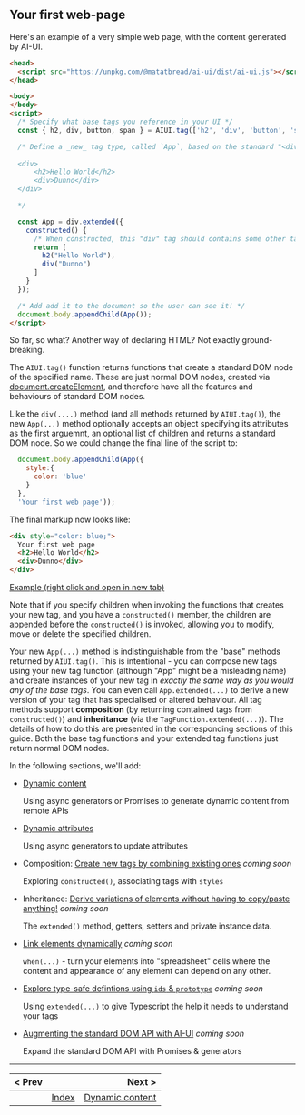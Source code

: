 ## Your first web-page

Here's an example of a very simple web page, with the content generated by AI-UI.

```html
<head>
  <script src="https://unpkg.com/@matatbread/ai-ui/dist/ai-ui.js"></script>
</head>

<body>
</body>
<script>
  /* Specify what base tags you reference in your UI */
  const { h2, div, button, span } = AIUI.tag(['h2', 'div', 'button', 'span']);

  /* Define a _new_ tag type, called `App`, based on the standard "<div>" tag, that is composed of an h2 and div elements. It will generate markup like:
  
  <div>
      <h2>Hello World</h2>
      <div>Dunno</div>
  </div>

  */

  const App = div.extended({
    constructed() {
      /* When constructed, this "div" tag should contains some other tags: */
      return [
        h2("Hello World"),
        div("Dunno")
      ]
    }
  });

  /* Add add it to the document so the user can see it! */
  document.body.appendChild(App());
</script>
```

So far, so what? Another way of declaring HTML? Not exactly ground-breaking.

The `AIUI.tag()` function returns functions that create a standard DOM node of the specified name. These are just normal DOM nodes, created via [document.createElement](https://developer.mozilla.org/en-US/docs/Web/API/Document/createElement), and therefore have all the features and behaviours of standard DOM nodes.

Like the `div(....)` method (and all methods returned by `AIUI.tag()`), the new `App(...)` method optionally accepts an object specifying its attributes as the first arguemnt, an optional list of children and returns a standard DOM node. So we could change the final line of the script to:

```javascript
  document.body.appendChild(App({
    style:{
      color: 'blue'
    }
  },
  'Your first web page'));
```

The final markup now looks like:
```html
<div style="color: blue;">
  Your first web page
  <h2>Hello World</h2>
  <div>Dunno</div>
</div>
```

[Example (right click and open in new tab)](https://raw.githack.com/MatAtBread/AI-UI/main/guide/examples/your-first-web-page.html)


Note that if you specify children when invoking the functions that creates your new tag, and you have a `constructed()` member, the children are appended before the `constructed()` is invoked, allowing you to modify, move or delete the specified children.

Your new `App(...)` method is indistinguishable from the "base" methods returned by `AIUI.tag()`. This is intentional - you can compose new tags using your new tag function (although "App" might be a misleading name) and create instances of your new tag in _exactly the same way as you would any of the base tags_. You can even call `App.extended(...)` to derive a new version of your tag that has specialised or altered behaviour. All tag methods support **composition** (by returning contained tags from `constructed()`) and **inheritance** (via the `TagFunction.extended(...)`). The details of how to do this are presented in the corresponding sections of this guide. Both the base tag functions and your extended tag functions just return normal DOM nodes.

In the following sections, we'll add:

* [Dynamic content](./dynamic-content.md)

  Using async generators or Promises to generate dynamic content from remote APIs

* [Dynamic attributes](./dynamic-attributes.md)

  Using async generators to update attributes

* Composition: [Create new tags by combining existing ones](./index.md) _coming soon_

  Exploring `constructed()`, associating tags with `styles`

* Inheritance: [Derive variations of elements without having to copy/paste anything!](./index.md) _coming soon_

  The `extended()` method, getters, setters and private instance data.

* [Link elements dynamically](./when.md) _coming soon_

  `when(...)` - turn your elements into "spreadsheet" cells where the content and appearance of any element can depend on any other.

* [Explore type-safe defintions using `ids` & `prototype`](./index.md) _coming soon_

  Using `extended(...)` to give Typescript the help it needs to understand your tags

* [Augmenting the standard DOM API with AI-UI](./index.md) _coming soon_

  Expand the standard DOM API with Promises & generators
  
____

| < Prev |                     |  Next > |
|--------|:-------------------:|--------:|
|        | [Index](./index.md) | [Dynamic content](./dynamic-content.md) |
